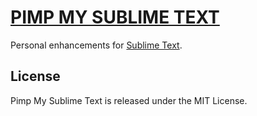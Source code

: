 [PIMP MY SUBLIME TEXT](https://github.com/mkempe/Pimp-My-Sublime-Text "Pimp My Sublime Text")
=============================================================================================

Personal enhancements for [Sublime Text](http://www.sublimetext.com "Sublime Text").

License
-------

Pimp My Sublime Text is released under the MIT License.
